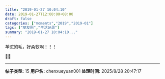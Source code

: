 ```yaml
---
title: "2019-01-27 10:04:10"
date: 2019-01-27T12:00:00+08:00
draft: false
categories: ["moments","2019","2019-01"]
tags: ["朋友圈","生活记录"]
summary: "2019-01-27 10:04:10..."
---
```


羊驼的毛，好柔软啊！！！

🦙🦙

---

**帖子类型:** 15
**用户名:** chenxueyuan001
**处理时间:** 2025/8/28 20:47:17